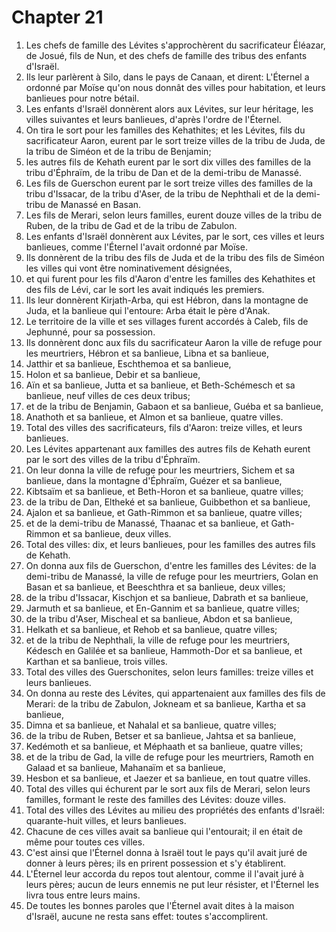 # Chapter 21

1. Les chefs de famille des Lévites s'approchèrent du sacrificateur Éléazar, de Josué, fils de Nun, et des chefs de famille des tribus des enfants d'Israël.
2. Ils leur parlèrent à Silo, dans le pays de Canaan, et dirent: L'Éternel a ordonné par Moïse qu'on nous donnât des villes pour habitation, et leurs banlieues pour notre bétail.
3. Les enfants d'Israël donnèrent alors aux Lévites, sur leur héritage, les villes suivantes et leurs banlieues, d'après l'ordre de l'Éternel.
4. On tira le sort pour les familles des Kehathites; et les Lévites, fils du sacrificateur Aaron, eurent par le sort treize villes de la tribu de Juda, de la tribu de Siméon et de la tribu de Benjamin;
5. les autres fils de Kehath eurent par le sort dix villes des familles de la tribu d'Éphraïm, de la tribu de Dan et de la demi-tribu de Manassé.
6. Les fils de Guerschon eurent par le sort treize villes des familles de la tribu d'Issacar, de la tribu d'Aser, de la tribu de Nephthali et de la demi-tribu de Manassé en Basan.
7. Les fils de Merari, selon leurs familles, eurent douze villes de la tribu de Ruben, de la tribu de Gad et de la tribu de Zabulon.
8. Les enfants d'Israël donnèrent aux Lévites, par le sort, ces villes et leurs banlieues, comme l'Éternel l'avait ordonné par Moïse.
9. Ils donnèrent de la tribu des fils de Juda et de la tribu des fils de Siméon les villes qui vont être nominativement désignées,
10. et qui furent pour les fils d'Aaron d'entre les familles des Kehathites et des fils de Lévi, car le sort les avait indiqués les premiers.
11. Ils leur donnèrent Kirjath-Arba, qui est Hébron, dans la montagne de Juda, et la banlieue qui l'entoure: Arba était le père d'Anak.
12. Le territoire de la ville et ses villages furent accordés à Caleb, fils de Jephunné, pour sa possession.
13. Ils donnèrent donc aux fils du sacrificateur Aaron la ville de refuge pour les meurtriers, Hébron et sa banlieue, Libna et sa banlieue,
14. Jatthir et sa banlieue, Eschthemoa et sa banlieue,
15. Holon et sa banlieue, Debir et sa banlieue,
16. Aïn et sa banlieue, Jutta et sa banlieue, et Beth-Schémesch et sa banlieue, neuf villes de ces deux tribus;
17. et de la tribu de Benjamin, Gabaon et sa banlieue, Guéba et sa banlieue,
18. Anathoth et sa banlieue, et Almon et sa banlieue, quatre villes.
19. Total des villes des sacrificateurs, fils d'Aaron: treize villes, et leurs banlieues.
20. Les Lévites appartenant aux familles des autres fils de Kehath eurent par le sort des villes de la tribu d'Éphraïm.
21. On leur donna la ville de refuge pour les meurtriers, Sichem et sa banlieue, dans la montagne d'Éphraïm, Guézer et sa banlieue,
22. Kibtsaïm et sa banlieue, et Beth-Horon et sa banlieue, quatre villes;
23. de la tribu de Dan, Eltheké et sa banlieue, Guibbethon et sa banlieue,
24. Ajalon et sa banlieue, et Gath-Rimmon et sa banlieue, quatre villes;
25. et de la demi-tribu de Manassé, Thaanac et sa banlieue, et Gath-Rimmon et sa banlieue, deux villes.
26. Total des villes: dix, et leurs banlieues, pour les familles des autres fils de Kehath.
27. On donna aux fils de Guerschon, d'entre les familles des Lévites: de la demi-tribu de Manassé, la ville de refuge pour les meurtriers, Golan en Basan et sa banlieue, et Beeschthra et sa banlieue, deux villes;
28. de la tribu d'Issacar, Kischjon et sa banlieue, Dabrath et sa banlieue,
29. Jarmuth et sa banlieue, et En-Gannim et sa banlieue, quatre villes;
30. de la tribu d'Aser, Mischeal et sa banlieue, Abdon et sa banlieue,
31. Helkath et sa banlieue, et Rehob et sa banlieue, quatre villes;
32. et de la tribu de Nephthali, la ville de refuge pour les meurtriers, Kédesch en Galilée et sa banlieue, Hammoth-Dor et sa banlieue, et Karthan et sa banlieue, trois villes.
33. Total des villes des Guerschonites, selon leurs familles: treize villes et leurs banlieues.
34. On donna au reste des Lévites, qui appartenaient aux familles des fils de Merari: de la tribu de Zabulon, Jokneam et sa banlieue, Kartha et sa banlieue,
35. Dimna et sa banlieue, et Nahalal et sa banlieue, quatre villes;
36. de la tribu de Ruben, Betser et sa banlieue, Jahtsa et sa banlieue,
37. Kedémoth et sa banlieue, et Méphaath et sa banlieue, quatre villes;
38. et de la tribu de Gad, la ville de refuge pour les meurtriers, Ramoth en Galaad et sa banlieue, Mahanaïm et sa banlieue,
39. Hesbon et sa banlieue, et Jaezer et sa banlieue, en tout quatre villes.
40. Total des villes qui échurent par le sort aux fils de Merari, selon leurs familles, formant le reste des familles des Lévites: douze villes.
41. Total des villes des Lévites au milieu des propriétés des enfants d'Israël: quarante-huit villes, et leurs banlieues.
42. Chacune de ces villes avait sa banlieue qui l'entourait; il en était de même pour toutes ces villes.
43. C'est ainsi que l'Éternel donna à Israël tout le pays qu'il avait juré de donner à leurs pères; ils en prirent possession et s'y établirent.
44. L'Éternel leur accorda du repos tout alentour, comme il l'avait juré à leurs pères; aucun de leurs ennemis ne put leur résister, et l'Éternel les livra tous entre leurs mains.
45. De toutes les bonnes paroles que l'Éternel avait dites à la maison d'Israël, aucune ne resta sans effet: toutes s'accomplirent.

